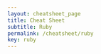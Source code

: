 ```yaml
---
layout: cheatsheet_page
title: Cheat Sheet
subtitle: Ruby
permalink: /cheatsheet/ruby
key: ruby
---
```


